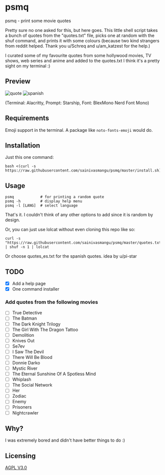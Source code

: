 # psmq
psmq - print some movie quotes

Pretty sure no one asked for this, but here goes. This little shell script takes a bunch of quotes from the "quotes.txt" file, picks one at random with the shuf command, and prints it with some colours (because two kind strangers from reddit helped. Thank you u/Schreq and u/am_katzest for the help.)

I curated some of my favourite quotes from some hollywood movies, TV shows, web series and anime and added to the quotes.txt
I think it's a pretty sight on my terminal :)

## Preview
![quote](https://user-images.githubusercontent.com/74004229/117615065-bcefc280-b158-11eb-91b3-0bbd82891569.png)
![spanish](https://user-images.githubusercontent.com/74004229/117699897-e0e0f180-b1b4-11eb-9c23-fedc94eb29a8.gif)

(Terminal: Alacritty, Prompt: Starship, Font: BlexMono Nerd Font Mono)

## Requirements
Emoji support in the terminal. A package like ```noto-fonts-emoji``` would do.

## Installation
Just this one command:
```
bash <(curl -s https://raw.githubusercontent.com/sainivasmangu/psmq/master/install.sh)
```
## Usage
```
psmq            # for printing a random quote
psmq -h         # display help menu
psmq -l [LANG]  # select language
```
That's it. I couldn't think of any other options to add since it is random by design.

Or, you can just use lolcat without even cloning this repo like so:
```
curl -s "https://raw.githubusercontent.com/sainivasmangu/psmq/master/quotes.txt" | shuf -n 1 | lolcat
```
Or choose quotes_es.txt for the spanish quotes. idea by u/pi-star 
## TODO
- [x] Add a help page
- [x] One command installer

### Add quotes from the following movies

- [ ] True Detective
- [ ] The Batman
- [ ] The Dark Knight Trilogy
- [ ] The Girl With The Dragon Tattoo
- [ ] Demolition
- [ ] Knives Out
- [ ] Se7ev
- [ ] I Saw The Devil
- [ ] There Will Be Blood
- [ ] Donnie Darko
- [ ] Mystic River
- [ ] The Eternal Sunshine Of A Spotless Mind
- [ ] Whiplash
- [ ] The Social Network
- [ ] Her
- [ ] Zodiac
- [ ] Enemy
- [ ] Prisoners
- [ ] Nightcrawler

## Why?
I was extremely bored and didn't have better things to do :)
## Licensing
[AGPL V3.0](https://tldrlegal.com/license/gnu-affero-general-public-license-v3-(agpl-3.0))
